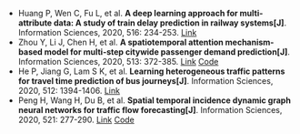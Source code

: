 * Huang P, Wen C, Fu L, et al. <b>A deep learning approach for multi-attribute data: A study of train delay prediction in railway systems[J]</b>. Information Sciences, 2020, 516: 234-253. [Link](https://www.sciencedirect.com/science/article/pii/S0020025519311715)
* Zhou Y, Li J, Chen H, et al. <b>A spatiotemporal attention mechanism-based model for multi-step citywide passenger demand prediction[J]</b>. Information Sciences, 2020, 513: 372-385. [Link](https://www.sciencedirect.com/science/article/pii/S0020025519310424) [Code](https://github.com/zhouyirong09/ST-Attn.git)
* He P, Jiang G, Lam S K, et al. <b>Learning heterogeneous traffic patterns for travel time prediction of bus journeys[J]</b>. Information Sciences, 2020, 512: 1394-1406. [Link](https://www.sciencedirect.com/science/article/pii/S0020025519310370)
* Peng H, Wang H, Du B, et al. <b>Spatial temporal incidence dynamic graph neural networks for traffic flow forecasting[J]</b>. Information Sciences, 2020, 521: 277-290. [Link](https://www.sciencedirect.com/science/article/pii/S0020025520300451) [Code](https://github.com/RingBDStack/GCNN-In-Traffic)
